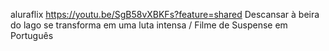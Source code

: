 aluraflix
https://youtu.be/SgB58vXBKFs?feature=shared
Descansar à beira do lago se transforma em uma luta intensa / Filme de Suspense em Português
